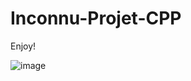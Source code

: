 # Inconnu-Projet-CPP
Enjoy!

![image](https://user-images.githubusercontent.com/68511655/200396711-2a082e53-7bef-4f50-b66d-be7881781444.png)
